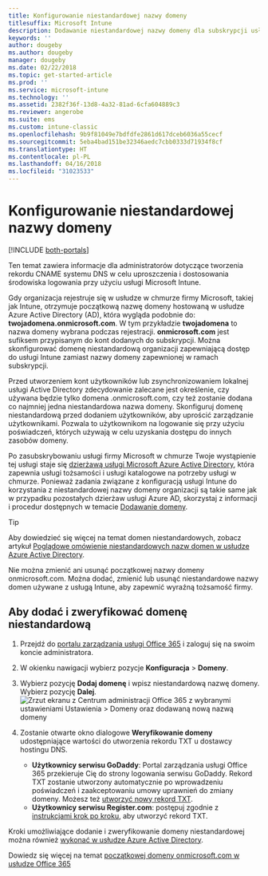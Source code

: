 ```yaml
---
title: Konfigurowanie niestandardowej nazwy domeny
titlesuffix: Microsoft Intune
description: Dodawanie niestandardowej nazwy domeny dla subskrypcji usługi Microsoft Intune
keywords: ''
author: dougeby
ms.author: dougeby
manager: dougeby
ms.date: 02/22/2018
ms.topic: get-started-article
ms.prod: ''
ms.service: microsoft-intune
ms.technology: ''
ms.assetid: 2382f36f-13d8-4a32-81ad-6cfa604889c3
ms.reviewer: angerobe
ms.suite: ems
ms.custom: intune-classic
ms.openlocfilehash: 9b9f81049e7bdfdfe2861d617dceb6036a55cecf
ms.sourcegitcommit: 5eba4bad151be32346aedc7cbb0333d71934f8cf
ms.translationtype: HT
ms.contentlocale: pl-PL
ms.lasthandoff: 04/16/2018
ms.locfileid: "31023533"
---
```

# <a name="configure-a-custom-domain-name"></a>Konfigurowanie niestandardowej nazwy domeny

[!INCLUDE [both-portals](./includes/note-for-both-portals.md)]

Ten temat zawiera informacje dla administratorów dotyczące tworzenia rekordu CNAME systemu DNS w celu uproszczenia i dostosowania środowiska logowania przy użyciu usługi Microsoft Intune.

Gdy organizacja rejestruje się w usłudze w chmurze firmy Microsoft, takiej jak Intune, otrzymuje początkową nazwę domeny hostowaną w usłudze Azure Active Directory (AD), która wygląda podobnie do: **twojadomena.onmicrosoft.com**. W tym przykładzie **twojadomena** to nazwa domeny wybrana podczas rejestracji. **onmicrosoft.com** jest sufiksem przypisanym do kont dodanych do subskrypcji. Można skonfigurować domenę niestandardową organizacji zapewniającą dostęp do usługi Intune zamiast nazwy domeny zapewnionej w ramach subskrypcji.

Przed utworzeniem kont użytkowników lub zsynchronizowaniem lokalnej usługi Active Directory zdecydowanie zalecane jest określenie, czy używana będzie tylko domena .onmicrosoft.com, czy też zostanie dodana co najmniej jedna niestandardowa nazwa domeny. Skonfiguruj domenę niestandardową przed dodaniem użytkowników, aby uprościć zarządzanie użytkownikami. Pozwala to użytkownikom na logowanie się przy użyciu poświadczeń, których używają w celu uzyskania dostępu do innych zasobów domeny.

Po zasubskrybowaniu usługi firmy Microsoft w chmurze Twoje wystąpienie tej usługi staje się [dzierżawą usługi Microsoft Azure Active Directory](http://technet.microsoft.com/library/jj573650.aspx#BKMK_WhatIsAnAzureADTenant), która zapewnia usługi tożsamości i usługi katalogowe na potrzeby usługi w chmurze. Ponieważ zadania związane z konfiguracją usługi Intune do korzystania z niestandardowej nazwy domeny organizacji są takie same jak w przypadku pozostałych dzierżaw usługi Azure AD, skorzystaj z informacji i procedur dostępnych w temacie [Dodawanie domeny](https://azure.microsoft.com/documentation/articles/active-directory-add-domain/).

> [!TIP]
> Aby dowiedzieć się więcej na temat domen niestandardowych, zobacz artykuł [Poglądowe omówienie niestandardowych nazw domen w usłudze Azure Active Directory](https://azure.microsoft.com/documentation/articles/active-directory-add-domain-concepts/).

Nie można zmienić ani usunąć początkowej nazwy domeny onmicrosoft.com. Można dodać, zmienić lub usunąć niestandardowe nazwy domen używane z usługą Intune, aby zapewnić wyraźną tożsamość firmy.

## <a name="to-add-and-verify-your-custom-domain"></a>Aby dodać i zweryfikować domenę niestandardową

1. Przejdź do [portalu zarządzania usługi Office 365](https://portal.office.com/Admin/Default.aspx) i zaloguj się na swoim koncie administratora.

2. W okienku nawigacji wybierz pozycje **Konfiguracja** &gt; **Domeny**.

3. Wybierz pozycję **Dodaj domenę** i wpisz niestandardową nazwę domeny. Wybierz pozycję **Dalej**.
   ![Zrzut ekranu z Centrum administracji Office 365 z wybranymi ustawieniami Ustawienia > Domeny oraz dodawaną nową nazwą domeny](./media/domain-custom-add.png)
4. Zostanie otwarte okno dialogowe **Weryfikowanie domeny** udostępniające wartości do utworzenia rekordu TXT u dostawcy hostingu DNS.
    - **Użytkownicy serwisu GoDaddy**: Portal zarządzania usługi Office 365 przekieruje Cię do strony logowania serwisu GoDaddy. Rekord TXT zostanie utworzony automatycznie po wprowadzeniu poświadczeń i zaakceptowaniu umowy uprawnień do zmiany domeny. Możesz też [utworzyć nowy rekord TXT](https://support.office.com/article/Create-DNS-records-at-GoDaddy-for-Office-365-f40a9185-b6d5-4a80-bb31-aa3bb0cab48a).
    - **Użytkownicy serwisu Register.com**: postępuj zgodnie z [instrukcjami krok po kroku](https://support.office.com/article/Create-DNS-records-at-Register-com-for-Office-365-55bd8c38-3316-48ae-a368-4959b2c1684e#BKMK_verify), aby utworzyć rekord TXT.

Kroki umożliwiające dodanie i zweryfikowanie domeny niestandardowej można również [wykonać w usłudze Azure Active Directory](https://azure.microsoft.com/documentation/articles/active-directory-add-domain/).

Dowiedz się więcej na temat [początkowej domeny onmicrosoft.com w usłudze Office 365](https://support.office.com/article/About-your-initial-onmicrosoft-com-domain-in-Office-365-B9FC3018-8844-43F3-8DB1-1B3A8E9CFD5A)
